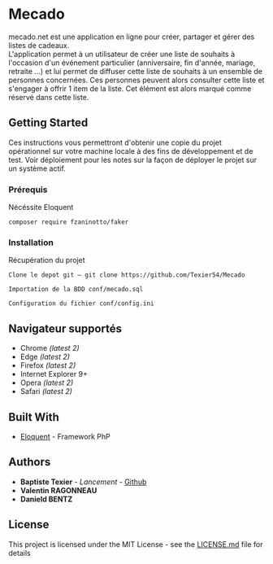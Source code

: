 # Mecado

mecado.net est une application en ligne pour créer, partager et gérer des listes de cadeaux.  
L'application permet à un utilisateur de créer une liste de souhaits à l'occasion d'un événement particulier (anniversaire, fin d'année, mariage, retraite ...) et lui permet de diffuser cette liste de souhaits à un ensemble de personnes concernées. Ces personnes peuvent alors consulter cette liste et s'engager à offrir 1 item de la liste. Cet élément est alors marqué comme réservé dans cette liste.

## Getting Started

Ces instructions vous permettront d'obtenir une copie du projet opérationnel sur votre machine locale à des fins de développement et de test. Voir déploiement pour les notes sur la façon de déployer le projet sur un système actif.

### Prérequis

Nécéssite Eloquent

```
composer require fzaninotto/faker
```

### Installation

Récupération du projet

```
Clone le depot git — git clone https://github.com/Texier54/Mecado
```

```
Importation de la BDD conf/mecado.sql
```

```
Configuration du fichier conf/config.ini
```

## Navigateur supportés

* Chrome *(latest 2)*
* Edge *(latest 2)*
* Firefox *(latest 2)*
* Internet Explorer 9+
* Opera *(latest 2)*
* Safari *(latest 2)*

## Built With

* [Eloquent](https://laravel.com/docs/5.0/eloquent) - Framework PhP

## Authors

* **Baptiste Texier** - *Lancement* - [Github](https://github.com/texier54)
* **Valentin RAGONNEAU** 
* **Danield BENTZ**

## License

This project is licensed under the MIT License - see the [LICENSE.md](LICENSE.md) file for details

